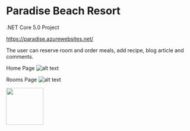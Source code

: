 # Paradise Beach Resort
.NET Core 5.0 Project

https://paradise.azurewebsites.net/

The user can reserve room and order meals, add recipe, blog article and comments.

Home Page
![alt text](https://linkpicture.com/q/Home_1.jpg)


Rooms Page
![alt text](C:\Users\Huko\Desktop\213.jpg)

<img align="left" width="100" height="100" src="http://www.fillmurray.com/100/100">




